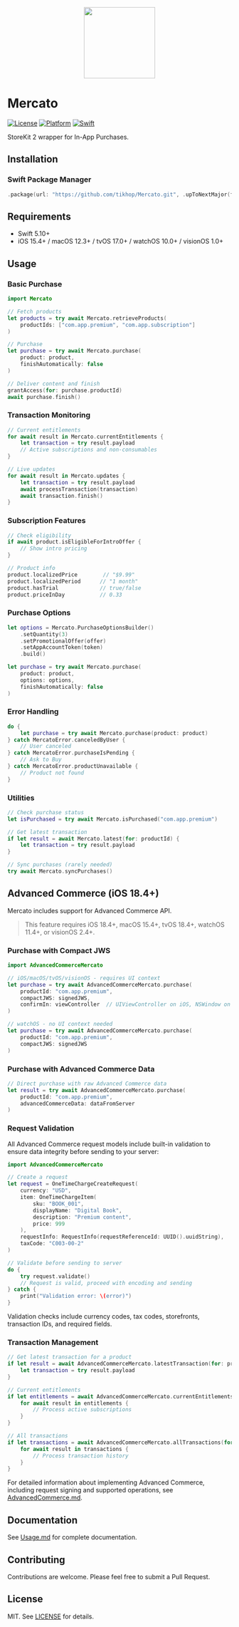 <p align="center">
  <img height="160" src="https://github.com/tikhop/Mercato/blob/master/www/logo.png" />
</p>

# Mercato

[![License](https://img.shields.io/badge/license-MIT-blue.svg?style=flat)](http://mit-license.org)
[![Platform](http://img.shields.io/badge/platform-iOS%20%7C%20macOS%20%7C%20tvOS%20%7C%20watchOS%20%7C%20visionOS-lightgrey.svg?style=flat)](https://developer.apple.com/resources/)
[![Swift](https://img.shields.io/badge/swift-5.10-orange.svg)](https://developer.apple.com/swift)

StoreKit 2 wrapper for In-App Purchases.

## Installation

### Swift Package Manager

```swift
.package(url: "https://github.com/tikhop/Mercato.git", .upToNextMajor(from: "1.0.1"))
```

## Requirements

- Swift 5.10+
- iOS 15.4+ / macOS 12.3+ / tvOS 17.0+ / watchOS 10.0+ / visionOS 1.0+

## Usage

### Basic Purchase

```swift
import Mercato

// Fetch products
let products = try await Mercato.retrieveProducts(
    productIds: ["com.app.premium", "com.app.subscription"]
)

// Purchase
let purchase = try await Mercato.purchase(
    product: product,
    finishAutomatically: false
)

// Deliver content and finish
grantAccess(for: purchase.productId)
await purchase.finish()
```

### Transaction Monitoring

```swift
// Current entitlements
for await result in Mercato.currentEntitlements {
    let transaction = try result.payload
    // Active subscriptions and non-consumables
}

// Live updates
for await result in Mercato.updates {
    let transaction = try result.payload
    await processTransaction(transaction)
    await transaction.finish()
}
```

### Subscription Features

```swift
// Check eligibility
if await product.isEligibleForIntroOffer {
    // Show intro pricing
}

// Product info
product.localizedPrice        // "$9.99"
product.localizedPeriod      // "1 month"
product.hasTrial             // true/false
product.priceInDay           // 0.33
```

### Purchase Options

```swift
let options = Mercato.PurchaseOptionsBuilder()
    .setQuantity(3)
    .setPromotionalOffer(offer)
    .setAppAccountToken(token)
    .build()

let purchase = try await Mercato.purchase(
    product: product,
    options: options,
    finishAutomatically: false
)
```


### Error Handling

```swift
do {
    let purchase = try await Mercato.purchase(product: product)
} catch MercatoError.canceledByUser {
    // User canceled
} catch MercatoError.purchaseIsPending {
    // Ask to Buy
} catch MercatoError.productUnavailable {
    // Product not found
}
```

### Utilities

```swift
// Check purchase status
let isPurchased = try await Mercato.isPurchased("com.app.premium")

// Get latest transaction
if let result = await Mercato.latest(for: productId) {
    let transaction = try result.payload
}

// Sync purchases (rarely needed)
try await Mercato.syncPurchases()
```

## Advanced Commerce (iOS 18.4+)

Mercato includes support for Advanced Commerce API.
> This feature requires iOS 18.4+, macOS 15.4+, tvOS 18.4+, watchOS 11.4+, or visionOS 2.4+.

### Purchase with Compact JWS

```swift
import AdvancedCommerceMercato

// iOS/macOS/tvOS/visionOS - requires UI context
let purchase = try await AdvancedCommerceMercato.purchase(
    productId: "com.app.premium",
    compactJWS: signedJWS,
    confirmIn: viewController  // UIViewController on iOS, NSWindow on macOS
)

// watchOS - no UI context needed
let purchase = try await AdvancedCommerceMercato.purchase(
    productId: "com.app.premium",
    compactJWS: signedJWS
)
```

### Purchase with Advanced Commerce Data

```swift
// Direct purchase with raw Advanced Commerce data
let result = try await AdvancedCommerceMercato.purchase(
    productId: "com.app.premium",
    advancedCommerceData: dataFromServer
)
```

### Request Validation

All Advanced Commerce request models include built-in validation to ensure data integrity before sending to your server:

```swift
import AdvancedCommerceMercato

// Create a request
let request = OneTimeChargeCreateRequest(
    currency: "USD",
    item: OneTimeChargeItem(
        sku: "BOOK_001",
        displayName: "Digital Book",
        description: "Premium content",
        price: 999
    ),
    requestInfo: RequestInfo(requestReferenceId: UUID().uuidString),
    taxCode: "C003-00-2"
)

// Validate before sending to server
do {
    try request.validate()
    // Request is valid, proceed with encoding and sending
} catch {
    print("Validation error: \(error)")
}
```

Validation checks include currency codes, tax codes, storefronts, transaction IDs, and required fields.

### Transaction Management

```swift
// Get latest transaction for a product
if let result = await AdvancedCommerceMercato.latestTransaction(for: productId) {
    let transaction = try result.payload
}

// Current entitlements
if let entitlements = await AdvancedCommerceMercato.currentEntitlements(for: productId) {
    for await result in entitlements {
        // Process active subscriptions
    }
}

// All transactions
if let transactions = await AdvancedCommerceMercato.allTransactions(for: productId) {
    for await result in transactions {
        // Process transaction history
    }
}
```

For detailed information about implementing Advanced Commerce, including request signing and supported operations, see [AdvancedCommerce.md](Documentation/AdvancedCommerce.md).

## Documentation

See [Usage.md](Documentation/Usage.md) for complete documentation.

## Contributing

Contributions are welcome. Please feel free to submit a Pull Request.

## License

MIT. See [LICENSE](LICENSE) for details.

